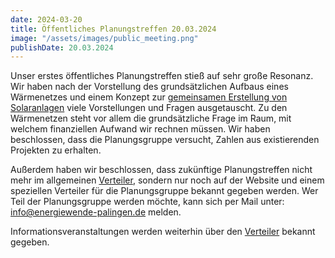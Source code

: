 ```yaml
---
date: 2024-03-20
title: Öffentliches Planungstreffen 20.03.2024
image: "/assets/images/public_meeting.png"
publishDate: 20.03.2024
---
```


Unser erstes öffentliches Planungstreffen stieß auf sehr große Resonanz. Wir haben nach der Vorstellung des grundsätzlichen Aufbaus eines Wärmenetzes und einem Konzept zur [gemeinsamen Erstellung von Solaranlagen](/pages/projectSketch_energyProduction) viele Vorstellungen und Fragen ausgetauscht.
Zu den Wärmenetzen steht vor allem die grundsätzliche Frage im Raum, mit welchem finanziellen Aufwand wir rechnen müssen. Wir haben beschlossen, dass die Planungsgruppe versucht, Zahlen aus existierenden Projekten zu erhalten.

Außerdem haben wir beschlossen, dass zukünftige Planungstreffen nicht mehr im allgemeinen [Verteiler](/pages/subscribe), sondern nur noch auf der Website und einem speziellen Verteiler für die Planungsgruppe bekannt gegeben werden. Wer Teil der Planungsgruppe werden möchte, kann sich per Mail unter: info@energiewende-palingen.de melden.

Informationsveranstaltungen werden weiterhin über den [Verteiler](/pages/subscribe) bekannt gegeben.